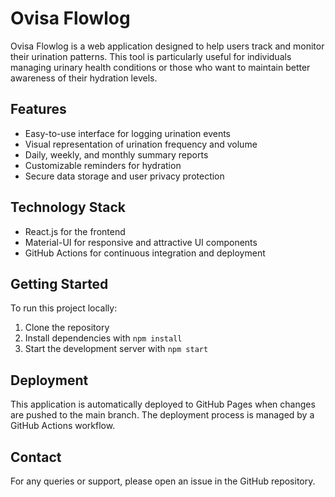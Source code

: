 # Ovisa Flowlog

Ovisa Flowlog is a web application designed to help users track and monitor their urination patterns. This tool is particularly useful for individuals managing urinary health conditions or those who want to maintain better awareness of their hydration levels.

## Features

- Easy-to-use interface for logging urination events
- Visual representation of urination frequency and volume
- Daily, weekly, and monthly summary reports
- Customizable reminders for hydration
- Secure data storage and user privacy protection

## Technology Stack

- React.js for the frontend
- Material-UI for responsive and attractive UI components
- GitHub Actions for continuous integration and deployment

## Getting Started

To run this project locally:

1. Clone the repository
2. Install dependencies with `npm install`
3. Start the development server with `npm start`

## Deployment

This application is automatically deployed to GitHub Pages when changes are pushed to the main branch. The deployment process is managed by a GitHub Actions workflow.

## Contact

For any queries or support, please open an issue in the GitHub repository.
